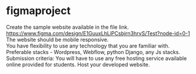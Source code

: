 # figmaproject
Create the sample website available in the file link.<br>
https://www.figma.com/design/E1GuuxLhLiPCsbjrn3hrvS/Test?node-id=0-1
The website should be mobile responsive.<br>
You have flexibility to use any technology that you are familiar with. Preferable stacks - Wordpress, Webflow, python Django, any Js stacks. <br>
Submission criteria: You will have to use any free hosting service available online provided for students. Host your developed website.

